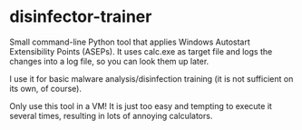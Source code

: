 # disinfector-trainer

Small command-line Python tool that applies Windows Autostart Extensibility Points (ASEPs).
It uses calc.exe as target file and logs the changes into a log file, so you can look them up later.

I use it for basic malware analysis/disinfection training (it is not sufficient on its own, of course).

Only use this tool in a VM! It is just too easy and tempting to execute it several times, resulting in lots of annoying calculators.
